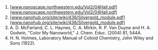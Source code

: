 1. [www.nanoscape.northwestern.edu/Vol2/04Hall.pdf](www.nanoscape.northwestern.edu/Vol2/04Hall.pdf)  
2. [www.nanohub.org/site/wiki/436/Silvergold_module.pdf](www.nanohub.org/site/wiki/436/Silvergold_module.pdf)    
3. A. D. McFarland, C. L. Haynes, C. A. Mirkin, R. P. Van Duyne and H. A. Godwin, "Color My Nanoworld," J. Chem. Educ. (2004) 81, 544A.  
4. H. N. Holmes, Laboratory Manual of Colloid Chemistry, John Wiley and Sons (1922).  


